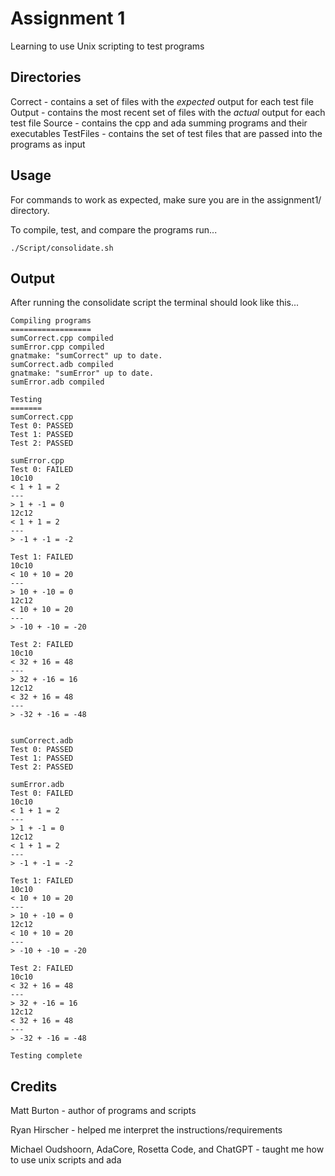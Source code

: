 # Assignment 1
Learning to use Unix scripting to test programs

## Directories
Correct - contains a set of files with the *expected* output for each test file
Output - contains the most recent set of files with the *actual* output for each test file
Source - contains the cpp and ada summing programs and their executables
TestFiles - contains the set of test files that are passed into the programs as input

## Usage
For commands to work as expected, make sure you are in the assignment1/ directory.

To compile, test, and compare the programs run...
```
./Script/consolidate.sh
```
## Output
After running the consolidate script the terminal should look like this...
```
Compiling programs
==================
sumCorrect.cpp compiled
sumError.cpp compiled
gnatmake: "sumCorrect" up to date.
sumCorrect.adb compiled
gnatmake: "sumError" up to date.
sumError.adb compiled

Testing
=======
sumCorrect.cpp
Test 0: PASSED
Test 1: PASSED
Test 2: PASSED

sumError.cpp
Test 0: FAILED
10c10
< 1 + 1 = 2
---
> 1 + -1 = 0
12c12
< 1 + 1 = 2
---
> -1 + -1 = -2

Test 1: FAILED
10c10
< 10 + 10 = 20
---
> 10 + -10 = 0
12c12
< 10 + 10 = 20
---
> -10 + -10 = -20

Test 2: FAILED
10c10
< 32 + 16 = 48
---
> 32 + -16 = 16
12c12
< 32 + 16 = 48
---
> -32 + -16 = -48


sumCorrect.adb
Test 0: PASSED
Test 1: PASSED
Test 2: PASSED

sumError.adb
Test 0: FAILED
10c10
< 1 + 1 = 2
---
> 1 + -1 = 0
12c12
< 1 + 1 = 2
---
> -1 + -1 = -2

Test 1: FAILED
10c10
< 10 + 10 = 20
---
> 10 + -10 = 0
12c12
< 10 + 10 = 20
---
> -10 + -10 = -20

Test 2: FAILED
10c10
< 32 + 16 = 48
---
> 32 + -16 = 16
12c12
< 32 + 16 = 48
---
> -32 + -16 = -48

Testing complete
```

## Credits
Matt Burton - author of programs and scripts

Ryan Hirscher - helped me interpret the instructions/requirements

Michael Oudshoorn, AdaCore, Rosetta Code, and ChatGPT - taught me how to use unix scripts and ada